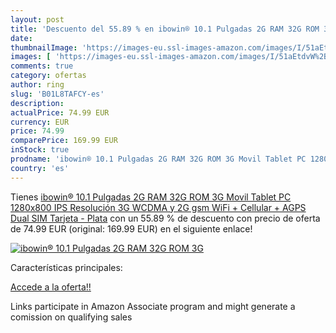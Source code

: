 ```yaml
---
layout: post
title: 'Descuento del 55.89 % en ibowin® 10.1 Pulgadas 2G RAM 32G ROM 3G '
date: 
thumbnailImage: 'https://images-eu.ssl-images-amazon.com/images/I/51aEtdvW%2BmL._SL200_.jpg'
images: [ 'https://images-eu.ssl-images-amazon.com/images/I/51aEtdvW%2BmL._SL200_.jpg' ]
comments: true
category: ofertas
author: ring
slug: 'B01L8TAFCY-es'
description:
actualPrice: 74.99 EUR
currency: EUR
price: 74.99
comparePrice: 169.99 EUR
inStock: true
prodname: 'ibowin® 10.1 Pulgadas 2G RAM 32G ROM 3G Movil Tablet PC 1280x800 IPS Resolución 3G WCDMA y 2G gsm WiFi + Cellular + AGPS Dual SIM Tarjeta - Plata'
country: 'es'
---
```


Tienes [ibowin® 10.1 Pulgadas 2G RAM 32G ROM 3G Movil Tablet PC 1280x800 IPS Resolución 3G WCDMA y 2G gsm WiFi + Cellular + AGPS Dual SIM Tarjeta - Plata](https://www.amazon.es/dp/B01L8TAFCY/?tag=tolees-21) con un 55.89 % de descuento con precio de oferta de 74.99 EUR (original: 169.99 EUR) en el siguiente enlace!

[![ibowin® 10.1 Pulgadas 2G RAM 32G ROM 3G ](https://images-eu.ssl-images-amazon.com/images/I/51aEtdvW%2BmL._SL200_.jpg)](https://www.amazon.es/dp/B01L8TAFCY/?tag=tolees-21)

Características principales:


[Accede a la oferta!!](https://www.amazon.es/dp/B01L8TAFCY/?tag=tolees-21)

Links participate in Amazon Associate program and might generate a comission on qualifying sales


